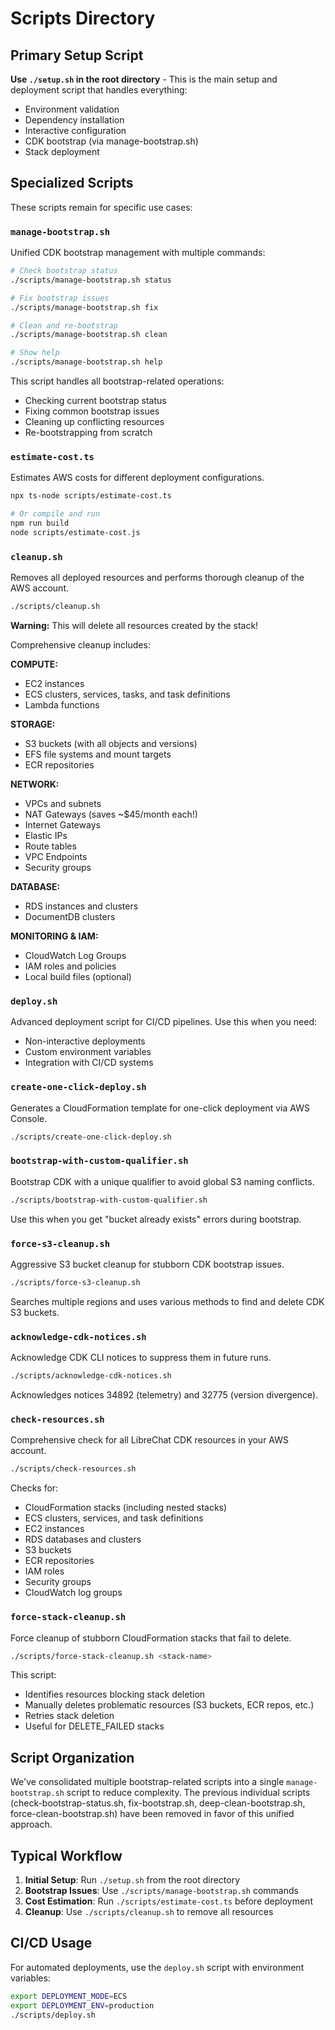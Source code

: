 # Scripts Directory

## Primary Setup Script

**Use `./setup.sh` in the root directory** - This is the main setup and deployment script that handles everything:
- Environment validation
- Dependency installation
- Interactive configuration
- CDK bootstrap (via manage-bootstrap.sh)
- Stack deployment

## Specialized Scripts

These scripts remain for specific use cases:

### `manage-bootstrap.sh`
Unified CDK bootstrap management with multiple commands:
```bash
# Check bootstrap status
./scripts/manage-bootstrap.sh status

# Fix bootstrap issues
./scripts/manage-bootstrap.sh fix

# Clean and re-bootstrap
./scripts/manage-bootstrap.sh clean

# Show help
./scripts/manage-bootstrap.sh help
```

This script handles all bootstrap-related operations:
- Checking current bootstrap status
- Fixing common bootstrap issues
- Cleaning up conflicting resources
- Re-bootstrapping from scratch

### `estimate-cost.ts`
Estimates AWS costs for different deployment configurations.
```bash
npx ts-node scripts/estimate-cost.ts

# Or compile and run
npm run build
node scripts/estimate-cost.js
```

### `cleanup.sh`
Removes all deployed resources and performs thorough cleanup of the AWS account.
```bash
./scripts/cleanup.sh
```
**Warning:** This will delete all resources created by the stack!

Comprehensive cleanup includes:

**COMPUTE:**
- EC2 instances
- ECS clusters, services, tasks, and task definitions
- Lambda functions

**STORAGE:**
- S3 buckets (with all objects and versions)
- EFS file systems and mount targets
- ECR repositories

**NETWORK:**
- VPCs and subnets
- NAT Gateways (saves ~$45/month each!)
- Internet Gateways
- Elastic IPs
- Route tables
- VPC Endpoints
- Security groups

**DATABASE:**
- RDS instances and clusters
- DocumentDB clusters

**MONITORING & IAM:**
- CloudWatch Log Groups
- IAM roles and policies
- Local build files (optional)

### `deploy.sh`
Advanced deployment script for CI/CD pipelines. Use this when you need:
- Non-interactive deployments
- Custom environment variables
- Integration with CI/CD systems

### `create-one-click-deploy.sh`
Generates a CloudFormation template for one-click deployment via AWS Console.
```bash
./scripts/create-one-click-deploy.sh
```

### `bootstrap-with-custom-qualifier.sh`
Bootstrap CDK with a unique qualifier to avoid global S3 naming conflicts.
```bash
./scripts/bootstrap-with-custom-qualifier.sh
```
Use this when you get "bucket already exists" errors during bootstrap.

### `force-s3-cleanup.sh`
Aggressive S3 bucket cleanup for stubborn CDK bootstrap issues.
```bash
./scripts/force-s3-cleanup.sh
```
Searches multiple regions and uses various methods to find and delete CDK S3 buckets.

### `acknowledge-cdk-notices.sh`
Acknowledge CDK CLI notices to suppress them in future runs.
```bash
./scripts/acknowledge-cdk-notices.sh
```
Acknowledges notices 34892 (telemetry) and 32775 (version divergence).

### `check-resources.sh`
Comprehensive check for all LibreChat CDK resources in your AWS account.
```bash
./scripts/check-resources.sh
```
Checks for:
- CloudFormation stacks (including nested stacks)
- ECS clusters, services, and task definitions
- EC2 instances
- RDS databases and clusters
- S3 buckets
- ECR repositories
- IAM roles
- Security groups
- CloudWatch log groups

### `force-stack-cleanup.sh`
Force cleanup of stubborn CloudFormation stacks that fail to delete.
```bash
./scripts/force-stack-cleanup.sh <stack-name>
```
This script:
- Identifies resources blocking stack deletion
- Manually deletes problematic resources (S3 buckets, ECR repos, etc.)
- Retries stack deletion
- Useful for DELETE_FAILED stacks

## Script Organization

We've consolidated multiple bootstrap-related scripts into a single `manage-bootstrap.sh` script to reduce complexity. The previous individual scripts (check-bootstrap-status.sh, fix-bootstrap.sh, deep-clean-bootstrap.sh, force-clean-bootstrap.sh) have been removed in favor of this unified approach.

## Typical Workflow

1. **Initial Setup**: Run `./setup.sh` from the root directory
2. **Bootstrap Issues**: Use `./scripts/manage-bootstrap.sh` commands
3. **Cost Estimation**: Run `./scripts/estimate-cost.ts` before deployment
4. **Cleanup**: Use `./scripts/cleanup.sh` to remove all resources

## CI/CD Usage

For automated deployments, use the `deploy.sh` script with environment variables:
```bash
export DEPLOYMENT_MODE=ECS
export DEPLOYMENT_ENV=production
./scripts/deploy.sh
```